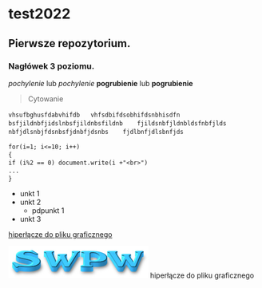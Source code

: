 # test2022 
## Pierwsze repozytorium.
### Nagłówek 3 poziomu.
*pochylenie* lub _pochylenie_
**pogrubienie** lub __pogrubienie__


>Cytowanie 

`vhsufbghusfdabvhifdb   vhfsdbifdsobhifdsnbhisdfn    bsfjildnbfjidslnbsfjildnbsfildnb    fjildsnbfjldnbldsfnbfjlds   nbfjdlsnbjfdsnbsfjdnbfjdsnbs    fjdlbnfjdlsbnfjds`

```Kod Programu
for(i=1; i<=10; i++)
{
if (i%2 == 0) document.write(i +"<br>")
...
}
```


- unkt 1
- unkt 2
  - pdpunkt 1
- unkt 3

[hiperłącze do pliku graficznego](swpw.jpg)

![SWPW](swpw.jpg)   hiperłącze do pliku graficznego

